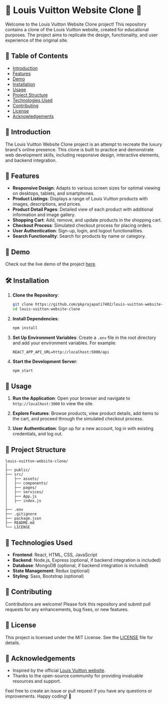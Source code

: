 # 👜 Louis Vuitton Website Clone 👜

Welcome to the Louis Vuitton Website Clone project! This repository contains a clone of the Louis Vuitton website, created for educational purposes. The project aims to replicate the design, functionality, and user experience of the original site.

## 📑 Table of Contents
- [Introduction](#introduction)
- [Features](#features)
- [Demo](#demo)
- [Installation](#installation)
- [Usage](#usage)
- [Project Structure](#project-structure)
- [Technologies Used](#technologies-used)
- [Contributing](#contributing)
- [License](#license)
- [Acknowledgements](#acknowledgements)

## 🌟 Introduction
The Louis Vuitton Website Clone project is an attempt to recreate the luxury brand's online presence. This clone is built to practice and demonstrate web development skills, including responsive design, interactive elements, and backend integration.

## 🚀 Features
- **Responsive Design**: Adapts to various screen sizes for optimal viewing on desktops, tablets, and smartphones.
- **Product Listings**: Displays a range of Louis Vuitton products with images, descriptions, and prices.
- **Product Detail Pages**: Detailed view of each product with additional information and image gallery.
- **Shopping Cart**: Add, remove, and update products in the shopping cart.
- **Checkout Process**: Simulated checkout process for placing orders.
- **User Authentication**: Sign-up, login, and logout functionalities.
- **Search Functionality**: Search for products by name or category.

## 🎥 Demo
Check out the live demo of the project [here](https://pkprajapati7402.github.io/Louis-Vuitton-Website-Clone/).

## 🛠️ Installation
1. **Clone the Repository**:
   ```bash
   git clone https://github.com/pkprajapati7402/louis-vuitton-website-clone.git
   cd louis-vuitton-website-clone
   ```

2. **Install Dependencies**:
   ```bash
   npm install
   ```

3. **Set Up Environment Variables**:
   Create a `.env` file in the root directory and add your environment variables. For example:
   ```env
   REACT_APP_API_URL=http://localhost:5000/api
   ```

4. **Start the Development Server**:
   ```bash
   npm start
   ```

## 🚦 Usage
1. **Run the Application**:
   Open your browser and navigate to `http://localhost:3000` to view the site.

2. **Explore Features**:
   Browse products, view product details, add items to the cart, and proceed through the simulated checkout process.

3. **User Authentication**:
   Sign up for a new account, log in with existing credentials, and log out.

## 📁 Project Structure
```
louis-vuitton-website-clone/
│
├── public/
├── src/
│   ├── assets/
│   ├── components/
│   ├── pages/
│   ├── services/
│   ├── App.js
│   ├── index.js
│
├── .env
├── .gitignore
├── package.json
├── README.md
└── LICENSE
```

## 🧰 Technologies Used
- **Frontend**: React, HTML, CSS, JavaScript
- **Backend**: Node.js, Express (optional, if backend integration is included)
- **Database**: MongoDB (optional, if backend integration is included)
- **State Management**: Redux (optional)
- **Styling**: Sass, Bootstrap (optional)

## 🤝 Contributing
Contributions are welcome! Please fork this repository and submit pull requests for any enhancements, bug fixes, or new features. 

## 📜 License
This project is licensed under the MIT License. See the [LICENSE](LICENSE) file for details.

## 🙏 Acknowledgements
- Inspired by the official [Louis Vuitton website](https://www.louisvuitton.com/).
- Thanks to the open-source community for providing invaluable resources and support.

Feel free to create an issue or pull request if you have any questions or improvements. Happy coding! 🌟
